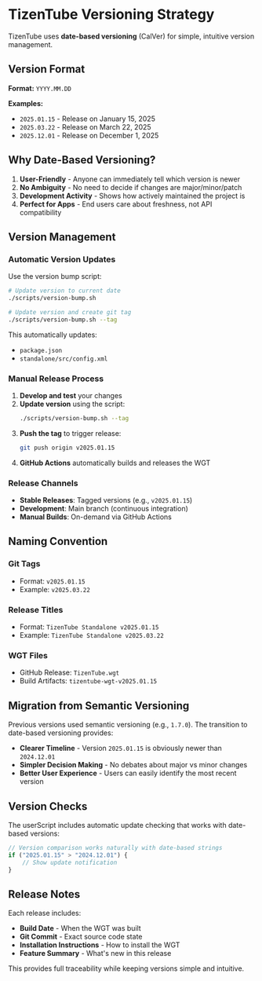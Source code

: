 # TizenTube Versioning Strategy

TizenTube uses **date-based versioning** (CalVer) for simple, intuitive version management.

## Version Format

**Format:** `YYYY.MM.DD`

**Examples:**
- `2025.01.15` - Release on January 15, 2025
- `2025.03.22` - Release on March 22, 2025
- `2025.12.01` - Release on December 1, 2025

## Why Date-Based Versioning?

1. **User-Friendly** - Anyone can immediately tell which version is newer
2. **No Ambiguity** - No need to decide if changes are major/minor/patch
3. **Development Activity** - Shows how actively maintained the project is
4. **Perfect for Apps** - End users care about freshness, not API compatibility

## Version Management

### Automatic Version Updates

Use the version bump script:

```bash
# Update version to current date
./scripts/version-bump.sh

# Update version and create git tag
./scripts/version-bump.sh --tag
```

This automatically updates:
- `package.json`
- `standalone/src/config.xml`

### Manual Release Process

1. **Develop and test** your changes
2. **Update version** using the script:
   ```bash
   ./scripts/version-bump.sh --tag
   ```
3. **Push the tag** to trigger release:
   ```bash
   git push origin v2025.01.15
   ```
4. **GitHub Actions** automatically builds and releases the WGT

### Release Channels

- **Stable Releases**: Tagged versions (e.g., `v2025.01.15`)
- **Development**: Main branch (continuous integration)
- **Manual Builds**: On-demand via GitHub Actions

## Naming Convention

### Git Tags
- Format: `v2025.01.15`
- Example: `v2025.03.22`

### Release Titles
- Format: `TizenTube Standalone v2025.01.15`
- Example: `TizenTube Standalone v2025.03.22`

### WGT Files
- GitHub Release: `TizenTube.wgt`
- Build Artifacts: `tizentube-wgt-v2025.01.15`

## Migration from Semantic Versioning

Previous versions used semantic versioning (e.g., `1.7.0`). The transition to date-based versioning provides:

- **Clearer Timeline** - Version `2025.01.15` is obviously newer than `2024.12.01`
- **Simpler Decision Making** - No debates about major vs minor changes
- **Better User Experience** - Users can easily identify the most recent version

## Version Checks

The userScript includes automatic update checking that works with date-based versions:

```javascript
// Version comparison works naturally with date-based strings
if ("2025.01.15" > "2024.12.01") {
    // Show update notification
}
```

## Release Notes

Each release includes:
- **Build Date** - When the WGT was built
- **Git Commit** - Exact source code state
- **Installation Instructions** - How to install the WGT
- **Feature Summary** - What's new in this release

This provides full traceability while keeping versions simple and intuitive.